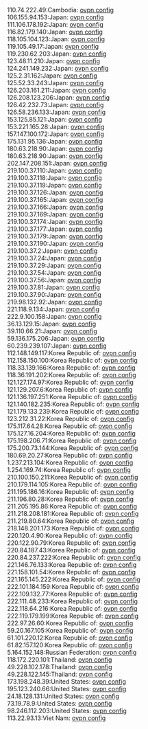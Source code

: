 110.74.222.49:Cambodia: [ovpn config](vpn/110_74_222_49.ovpn)  
106.155.94.153:Japan: [ovpn config](vpn/106_155_94_153.ovpn)  
111.106.178.192:Japan: [ovpn config](vpn/111_106_178_192.ovpn)  
116.82.179.140:Japan: [ovpn config](vpn/116_82_179_140.ovpn)  
118.105.104.123:Japan: [ovpn config](vpn/118_105_104_123.ovpn)  
119.105.49.17:Japan: [ovpn config](vpn/119_105_49_17.ovpn)  
119.230.62.203:Japan: [ovpn config](vpn/119_230_62_203.ovpn)  
123.48.11.210:Japan: [ovpn config](vpn/123_48_11_210.ovpn)  
124.241.149.232:Japan: [ovpn config](vpn/124_241_149_232.ovpn)  
125.2.31.162:Japan: [ovpn config](vpn/125_2_31_162.ovpn)  
125.52.33.243:Japan: [ovpn config](vpn/125_52_33_243.ovpn)  
126.203.161.211:Japan: [ovpn config](vpn/126_203_161_211.ovpn)  
126.208.123.206:Japan: [ovpn config](vpn/126_208_123_206.ovpn)  
126.42.232.73:Japan: [ovpn config](vpn/126_42_232_73.ovpn)  
126.58.236.133:Japan: [ovpn config](vpn/126_58_236_133.ovpn)  
153.125.85.121:Japan: [ovpn config](vpn/153_125_85_121.ovpn)  
153.221.165.28:Japan: [ovpn config](vpn/153_221_165_28.ovpn)  
157.147.100.172:Japan: [ovpn config](vpn/157_147_100_172.ovpn)  
175.131.95.136:Japan: [ovpn config](vpn/175_131_95_136.ovpn)  
180.63.218.90:Japan: [ovpn config](vpn/180_63_218_90.ovpn)  
180.63.218.90:Japan: [ovpn config](vpn/180_63_218_90.ovpn)  
202.147.208.151:Japan: [ovpn config](vpn/202_147_208_151.ovpn)  
219.100.37.110:Japan: [ovpn config](vpn/219_100_37_110.ovpn)  
219.100.37.118:Japan: [ovpn config](vpn/219_100_37_118.ovpn)  
219.100.37.119:Japan: [ovpn config](vpn/219_100_37_119.ovpn)  
219.100.37.126:Japan: [ovpn config](vpn/219_100_37_126.ovpn)  
219.100.37.165:Japan: [ovpn config](vpn/219_100_37_165.ovpn)  
219.100.37.166:Japan: [ovpn config](vpn/219_100_37_166.ovpn)  
219.100.37.169:Japan: [ovpn config](vpn/219_100_37_169.ovpn)  
219.100.37.174:Japan: [ovpn config](vpn/219_100_37_174.ovpn)  
219.100.37.177:Japan: [ovpn config](vpn/219_100_37_177.ovpn)  
219.100.37.179:Japan: [ovpn config](vpn/219_100_37_179.ovpn)  
219.100.37.190:Japan: [ovpn config](vpn/219_100_37_190.ovpn)  
219.100.37.2:Japan: [ovpn config](vpn/219_100_37_2.ovpn)  
219.100.37.24:Japan: [ovpn config](vpn/219_100_37_24.ovpn)  
219.100.37.29:Japan: [ovpn config](vpn/219_100_37_29.ovpn)  
219.100.37.54:Japan: [ovpn config](vpn/219_100_37_54.ovpn)  
219.100.37.56:Japan: [ovpn config](vpn/219_100_37_56.ovpn)  
219.100.37.81:Japan: [ovpn config](vpn/219_100_37_81.ovpn)  
219.100.37.90:Japan: [ovpn config](vpn/219_100_37_90.ovpn)  
219.98.132.92:Japan: [ovpn config](vpn/219_98_132_92.ovpn)  
221.118.9.134:Japan: [ovpn config](vpn/221_118_9_134.ovpn)  
222.9.100.158:Japan: [ovpn config](vpn/222_9_100_158.ovpn)  
36.13.129.15:Japan: [ovpn config](vpn/36_13_129_15.ovpn)  
39.110.66.21:Japan: [ovpn config](vpn/39_110_66_21.ovpn)  
59.136.175.206:Japan: [ovpn config](vpn/59_136_175_206.ovpn)  
60.239.239.107:Japan: [ovpn config](vpn/60_239_239_107.ovpn)  
112.148.149.117:Korea Republic of: [ovpn config](vpn/112_148_149_117.ovpn)  
112.158.150.100:Korea Republic of: [ovpn config](vpn/112_158_150_100.ovpn)  
118.33.139.166:Korea Republic of: [ovpn config](vpn/118_33_139_166.ovpn)  
118.36.191.202:Korea Republic of: [ovpn config](vpn/118_36_191_202.ovpn)  
121.127.174.97:Korea Republic of: [ovpn config](vpn/121_127_174_97.ovpn)  
121.129.207.6:Korea Republic of: [ovpn config](vpn/121_129_207_6.ovpn)  
121.136.197.251:Korea Republic of: [ovpn config](vpn/121_136_197_251.ovpn)  
121.140.182.235:Korea Republic of: [ovpn config](vpn/121_140_182_235.ovpn)  
121.179.133.239:Korea Republic of: [ovpn config](vpn/121_179_133_239.ovpn)  
123.212.31.22:Korea Republic of: [ovpn config](vpn/123_212_31_22.ovpn)  
175.117.64.28:Korea Republic of: [ovpn config](vpn/175_117_64_28.ovpn)  
175.127.16.204:Korea Republic of: [ovpn config](vpn/175_127_16_204.ovpn)  
175.198.206.71:Korea Republic of: [ovpn config](vpn/175_198_206_71.ovpn)  
175.200.73.144:Korea Republic of: [ovpn config](vpn/175_200_73_144.ovpn)  
180.69.20.27:Korea Republic of: [ovpn config](vpn/180_69_20_27.ovpn)  
1.237.213.104:Korea Republic of: [ovpn config](vpn/1_237_213_104.ovpn)  
1.254.169.74:Korea Republic of: [ovpn config](vpn/1_254_169_74.ovpn)  
210.100.150.211:Korea Republic of: [ovpn config](vpn/210_100_150_211.ovpn)  
210.179.114.105:Korea Republic of: [ovpn config](vpn/210_179_114_105.ovpn)  
211.195.186.16:Korea Republic of: [ovpn config](vpn/211_195_186_16.ovpn)  
211.196.80.28:Korea Republic of: [ovpn config](vpn/211_196_80_28.ovpn)  
211.205.195.86:Korea Republic of: [ovpn config](vpn/211_205_195_86.ovpn)  
211.218.208.181:Korea Republic of: [ovpn config](vpn/211_218_208_181.ovpn)  
211.219.80.64:Korea Republic of: [ovpn config](vpn/211_219_80_64.ovpn)  
218.148.201.173:Korea Republic of: [ovpn config](vpn/218_148_201_173.ovpn)  
220.120.4.90:Korea Republic of: [ovpn config](vpn/220_120_4_90.ovpn)  
220.122.90.79:Korea Republic of: [ovpn config](vpn/220_122_90_79.ovpn)  
220.84.187.43:Korea Republic of: [ovpn config](vpn/220_84_187_43.ovpn)  
220.84.237.222:Korea Republic of: [ovpn config](vpn/220_84_237_222.ovpn)  
221.146.76.133:Korea Republic of: [ovpn config](vpn/221_146_76_133.ovpn)  
221.158.101.54:Korea Republic of: [ovpn config](vpn/221_158_101_54.ovpn)  
221.165.145.222:Korea Republic of: [ovpn config](vpn/221_165_145_222.ovpn)  
222.101.184.159:Korea Republic of: [ovpn config](vpn/222_101_184_159.ovpn)  
222.109.132.77:Korea Republic of: [ovpn config](vpn/222_109_132_77.ovpn)  
222.111.48.233:Korea Republic of: [ovpn config](vpn/222_111_48_233.ovpn)  
222.118.64.216:Korea Republic of: [ovpn config](vpn/222_118_64_216.ovpn)  
222.119.179.199:Korea Republic of: [ovpn config](vpn/222_119_179_199.ovpn)  
222.97.26.60:Korea Republic of: [ovpn config](vpn/222_97_26_60.ovpn)  
59.20.167.105:Korea Republic of: [ovpn config](vpn/59_20_167_105.ovpn)  
61.101.220.12:Korea Republic of: [ovpn config](vpn/61_101_220_12.ovpn)  
61.82.157.120:Korea Republic of: [ovpn config](vpn/61_82_157_120.ovpn)  
5.164.152.148:Russian Federation: [ovpn config](vpn/5_164_152_148.ovpn)  
118.172.220.101:Thailand: [ovpn config](vpn/118_172_220_101.ovpn)  
49.228.102.178:Thailand: [ovpn config](vpn/49_228_102_178.ovpn)  
49.228.122.145:Thailand: [ovpn config](vpn/49_228_122_145.ovpn)  
173.198.248.39:United States: [ovpn config](vpn/173_198_248_39.ovpn)  
195.123.240.66:United States: [ovpn config](vpn/195_123_240_66.ovpn)  
24.18.128.131:United States: [ovpn config](vpn/24_18_128_131.ovpn)  
73.19.78.9:United States: [ovpn config](vpn/73_19_78_9.ovpn)  
98.246.112.203:United States: [ovpn config](vpn/98_246_112_203.ovpn)  
113.22.93.13:Viet Nam: [ovpn config](vpn/113_22_93_13.ovpn)  
